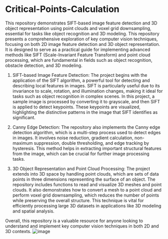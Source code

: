 # Critical-Points-Calculation
This repository demonstrates SIFT-based image feature detection and 3D object representation using point clouds and voxel grid downsampling, essential for tasks like object recognition and 3D modeling.
This repository presents a comprehensive exploration of key computer vision techniques, focusing on both 2D image feature detection and 3D object representation. It is designed to serve as a practical guide for implementing advanced methods like SIFT (Scale-Invariant Feature Transform) and point cloud processing, which are fundamental in fields such as object recognition, obstacle detection, and 3D modeling.

1. SIFT-based Image Feature Detection:
The project begins with the application of the SIFT algorithm, a powerful tool for detecting and describing local features in images. SIFT is particularly useful due to its invariance to scale, rotation, and illumination changes, making it ideal for tasks such as object recognition in complex scenes. In this project, a sample image is processed by converting it to grayscale, and then SIFT is applied to detect keypoints. These keypoints are visualized, highlighting the distinctive patterns in the image that SIFT identifies as significant.

2. Canny Edge Detection:
The repository also implements the Canny edge detection algorithm, which is a multi-step process used to detect edges in images. It involves noise reduction, gradient calculation, non-maximum suppression, double thresholding, and edge tracking by hysteresis. This method helps in extracting important structural features from the image, which can be crucial for further image processing tasks.

3. 3D Object Representation and Point Cloud Processing:
The project extends into 3D space by handling point clouds, which are sets of data points in three dimensions representing the surface of an object. The repository includes functions to read and visualize 3D meshes and point clouds. It also demonstrates how to convert a mesh to a point cloud and perform voxel grid downsampling, which reduces the number of points while preserving the overall structure. This technique is vital for efficiently processing large 3D datasets in applications like 3D modeling and spatial analysis.

Overall, this repository is a valuable resource for anyone looking to understand and implement key computer vision techniques in both 2D and 3D contexts.
![image](https://github.com/user-attachments/assets/ef0a51d5-2a21-4149-b50e-57ee7ef3b999)
